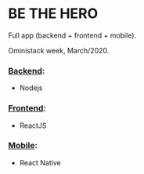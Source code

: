 # BE THE HERO

Full app (backend + frontend + mobile).

Oministack week, March/2020.

### [Backend](backend/README.md): 

* Nodejs

### [Frontend](frontend/README.md): 

* ReactJS

### [Mobile](mobile/README.md): 

* React Native

